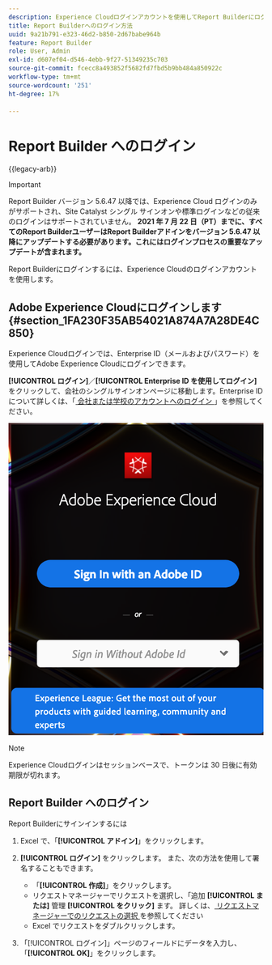 ```yaml
---
description: Experience Cloudログインアカウントを使用してReport Builderにログインする方法を説明します。
title: Report Builderへのログイン方法
uuid: 9a21b791-e323-46d2-b850-2d67babe964b
feature: Report Builder
role: User, Admin
exl-id: d607ef04-d546-4ebb-9f27-51349235c703
source-git-commit: fcecc8a493852f5682fd7fbd5b9bb484a850922c
workflow-type: tm+mt
source-wordcount: '251'
ht-degree: 17%

---
```


# Report Builder へのログイン

{{legacy-arb}}

>[!IMPORTANT]
>
>Report Builder バージョン 5.6.47 以降では、Experience Cloud ログインのみがサポートされ、Site Catalyst シングル サインオンや標準ログインなどの従来のログインはサポートされていません。 **2021 年 7 月 22 日（PT）までに、すべてのReport BuilderユーザーはReport Builderアドインをバージョン 5.6.47 以降にアップデートする必要があります。これにはログインプロセスの重要なアップデートが含まれます。**

Report Builderにログインするには、Experience Cloudのログインアカウントを使用します。

## Adobe Experience Cloudにログインします {#section_1FA230F35AB54021A874A7A28DE4C850}

Experience Cloudログインでは、Enterprise ID（メールおよびパスワード）を使用してAdobe Experience Cloudにログインできます。

**[!UICONTROL ログイン]**／**[!UICONTROL Enterprise ID を使用してログイン]**&#x200B;をクリックして、会社のシングルサインオンページに移動します。Enterprise IDについて詳しくは、「[ 会社または学校のアカウントへのログイン ](https://helpx.adobe.com/jp/enterprise/kb/enterprise-id-faq.html#whatis)」を参照してください。

![Adobe Experience Cloudを使用してログインする場合と使用せずにログインする場合のオプションを示すAdobe ID ログインウィンドウを示すスクリーンショット ](assets/adobe_id_login.png)

>[!NOTE]
>
>Experience Cloudログインはセッションベースで、トークンは 30 日後に有効期限が切れます。

## Report Builder へのログイン

Report Builderにサインインするには

1. Excel で、「**[!UICONTROL アドイン]**」をクリックします。
1. **[!UICONTROL ログイン]** をクリックします。 また、次の方法を使用して署名することもできます。

   * 「**[!UICONTROL 作成]**」をクリックします。
   * リクエストマネージャーでリクエストを選択し、「追加 **[!UICONTROL または]** 管理 **[!UICONTROL をクリック]** ます。 詳しくは、[ リクエストマネージャーでのリクエストの選択 ](/help/analyze/legacy-report-builder/manage-requests/r-arb-manage-requests.md) を参照してください
   * Excel でリクエストをダブルクリックします。

1. 「[!UICONTROL ログイン]」ページのフィールドにデータを入力し、「**[!UICONTROL OK]**」をクリックします。
